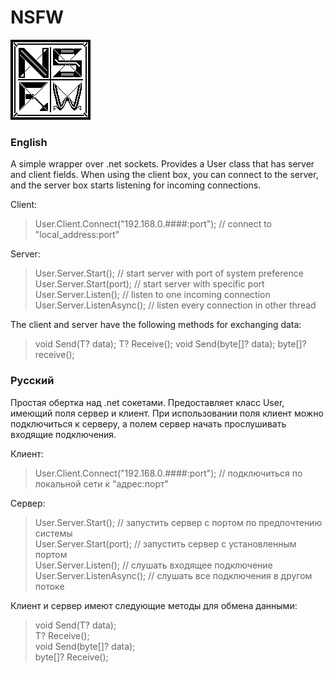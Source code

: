 # NSFW
![icon](icon.png)

### English
A simple wrapper over .net sockets.
Provides a User class that has server and client fields. When using the client box, you can connect to the server, and the server box starts listening for incoming connections.

Client:
> User.Client.Connect("192.168.0.####:port");  // connect to "local_address:port"

Server:
> User.Server.Start();       // start server with port of system preference   
  User.Server.Start(port);   // start server with specific port   
  User.Server.Listen();      // listen to one incoming connection   
  User.Server.ListenAsync(); // listen every connection in other thread   

The client and server have the following methods for exchanging data:
> void Send<T>(T? data);
   T? Receive<T>();
   void Send(byte[]? data);
   byte[]? receive();

### Русский
Простая обертка над .net сокетами.
Предоставляет класс User, имеющий поля сервер и клиент. При использовании поля клиент можно подключиться к серверу, а полем сервер начать прослушивать входящие подключения.

Клиент:
> User.Client.Connect("192.168.0.####:port"); // подключиться по локальной сети к "адрес:порт"

Сервер:
> User.Server.Start();       // запустить сервер с портом по предпочтению системы   
  User.Server.Start(port);   // запустить сервер с установленным портом   
  User.Server.Listen();      // слушать входящее подключение   
  User.Server.ListenAsync(); // слушать все подключения в другом потоке   

Клиент и сервер имеют следующие методы для обмена данными:
> void Send<T>(T? data);   
  T? Receive<T>();   
  void Send(byte[]? data);   
  byte[]? Receive();   
  
